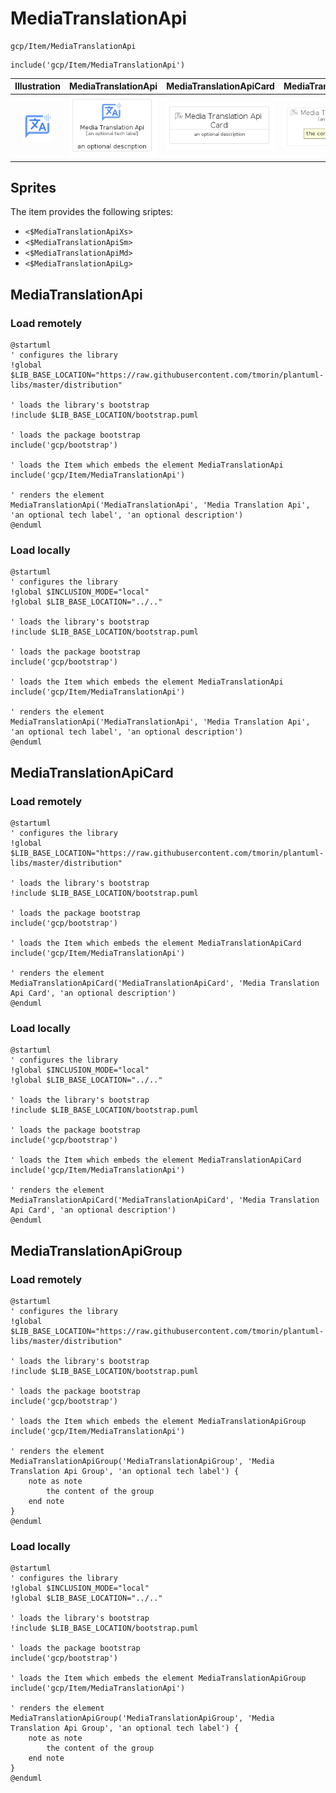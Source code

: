 # MediaTranslationApi


```text
gcp/Item/MediaTranslationApi
```

```text
include('gcp/Item/MediaTranslationApi')
```



| Illustration | MediaTranslationApi | MediaTranslationApiCard | MediaTranslationApiGroup |
| :---: | :---: | :---: | :---: |
| ![illustration for Illustration](../../gcp/Item/MediaTranslationApi.png) | ![illustration for MediaTranslationApi](../../gcp/Item/MediaTranslationApi.Local.png) | ![illustration for MediaTranslationApiCard](../../gcp/Item/MediaTranslationApiCard.Local.png) | ![illustration for MediaTranslationApiGroup](../../gcp/Item/MediaTranslationApiGroup.Local.png) |



## Sprites
The item provides the following sriptes:

- `<$MediaTranslationApiXs>`
- `<$MediaTranslationApiSm>`
- `<$MediaTranslationApiMd>`
- `<$MediaTranslationApiLg>`





## MediaTranslationApi

### Load remotely
```plantuml
@startuml
' configures the library
!global $LIB_BASE_LOCATION="https://raw.githubusercontent.com/tmorin/plantuml-libs/master/distribution"

' loads the library's bootstrap
!include $LIB_BASE_LOCATION/bootstrap.puml

' loads the package bootstrap
include('gcp/bootstrap')

' loads the Item which embeds the element MediaTranslationApi
include('gcp/Item/MediaTranslationApi')

' renders the element
MediaTranslationApi('MediaTranslationApi', 'Media Translation Api', 'an optional tech label', 'an optional description')
@enduml
```

### Load locally
```plantuml
@startuml
' configures the library
!global $INCLUSION_MODE="local"
!global $LIB_BASE_LOCATION="../.."

' loads the library's bootstrap
!include $LIB_BASE_LOCATION/bootstrap.puml

' loads the package bootstrap
include('gcp/bootstrap')

' loads the Item which embeds the element MediaTranslationApi
include('gcp/Item/MediaTranslationApi')

' renders the element
MediaTranslationApi('MediaTranslationApi', 'Media Translation Api', 'an optional tech label', 'an optional description')
@enduml
```

## MediaTranslationApiCard

### Load remotely
```plantuml
@startuml
' configures the library
!global $LIB_BASE_LOCATION="https://raw.githubusercontent.com/tmorin/plantuml-libs/master/distribution"

' loads the library's bootstrap
!include $LIB_BASE_LOCATION/bootstrap.puml

' loads the package bootstrap
include('gcp/bootstrap')

' loads the Item which embeds the element MediaTranslationApiCard
include('gcp/Item/MediaTranslationApi')

' renders the element
MediaTranslationApiCard('MediaTranslationApiCard', 'Media Translation Api Card', 'an optional description')
@enduml
```

### Load locally
```plantuml
@startuml
' configures the library
!global $INCLUSION_MODE="local"
!global $LIB_BASE_LOCATION="../.."

' loads the library's bootstrap
!include $LIB_BASE_LOCATION/bootstrap.puml

' loads the package bootstrap
include('gcp/bootstrap')

' loads the Item which embeds the element MediaTranslationApiCard
include('gcp/Item/MediaTranslationApi')

' renders the element
MediaTranslationApiCard('MediaTranslationApiCard', 'Media Translation Api Card', 'an optional description')
@enduml
```

## MediaTranslationApiGroup

### Load remotely
```plantuml
@startuml
' configures the library
!global $LIB_BASE_LOCATION="https://raw.githubusercontent.com/tmorin/plantuml-libs/master/distribution"

' loads the library's bootstrap
!include $LIB_BASE_LOCATION/bootstrap.puml

' loads the package bootstrap
include('gcp/bootstrap')

' loads the Item which embeds the element MediaTranslationApiGroup
include('gcp/Item/MediaTranslationApi')

' renders the element
MediaTranslationApiGroup('MediaTranslationApiGroup', 'Media Translation Api Group', 'an optional tech label') {
    note as note
        the content of the group
    end note
}
@enduml
```

### Load locally
```plantuml
@startuml
' configures the library
!global $INCLUSION_MODE="local"
!global $LIB_BASE_LOCATION="../.."

' loads the library's bootstrap
!include $LIB_BASE_LOCATION/bootstrap.puml

' loads the package bootstrap
include('gcp/bootstrap')

' loads the Item which embeds the element MediaTranslationApiGroup
include('gcp/Item/MediaTranslationApi')

' renders the element
MediaTranslationApiGroup('MediaTranslationApiGroup', 'Media Translation Api Group', 'an optional tech label') {
    note as note
        the content of the group
    end note
}
@enduml
```

